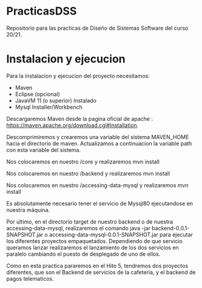 # PracticasDSS
Repositorio para las practicas de Diseño de Sistemas Software del curso 20/21.

# Instalacion y ejecucion
Para la instalacion y ejecucion del proyecto necesitamos: 
  * Maven
  * Eclipse (opcional)
  * JavaVM 11 (o superior) Instalado
  * Mysql Installer/Workbench

Descargaremos Maven desde la pagina oficial de apache : https://maven.apache.org/download.cgi#Installation.

Descomprimiremos y crearemos una variable del sistema MAVEN_HOME hacia el directorio de maven. Actualizamos a continuacion la variable path con esta variable del sistema. 

Nos colocaremos en nuestro /core y realizaremos mvn install

Nos colocaremos en nuestro /backend y realizaremos mvn install

Nos colocaremos en nuestro /accessing-data-mysql y realizaremos mvn install

Es absolutamente necesario tener el servicio de Mysql80 ejecutandose en nuestra máquina.

Por ultimo, en el directorio target de nuestro backend o de nuestra accessing-data-mysql, realizaremos el comando java -jar backend-0.0.1-SNAPSHOT.jar o accessing-data-mysql-0.0.1-SNAPSHOT.jar para ejecutar los diferentes proyectos empaquetados. Dependiendo de que servicio queramos lanzar realizaremos el lanzamiento de los dos servicios en paralelo cambiando el puesto de desplegado de uno de ellos.

Como en esta practica pararemos en el Hito 5, tendremos dos proyectos diferentes, que son el Backend de servicios de la cafeteria, y el backend de pagos telematicos.

